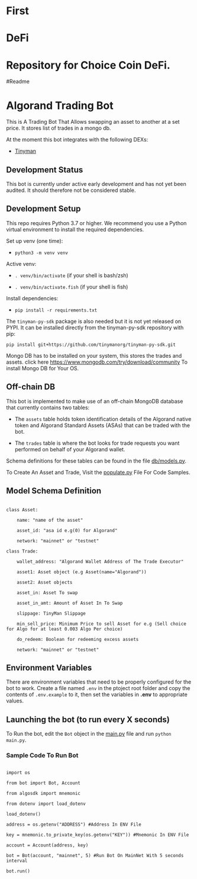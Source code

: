 # First

# DeFi
# Repository for Choice Coin DeFi.
#Readme

# Algorand Trading Bot

This is A Trading Bot That Allows swapping an asset to another at a set price. It stores list of trades in a mongo db.

At the moment this bot integrates with the following DEXs:

- [Tinyman](https://tinyman.org/)

## Development Status

This bot is currently under active early development and has not yet been audited. It should therefore not be considered stable.

## Development Setup

This repo requires Python 3.7 or higher. We recommend you use a Python virtual environment to install the required dependencies.

Set up venv (one time):

- `python3 -m venv venv`

Active venv:

- `. venv/bin/activate` (if your shell is bash/zsh)

- `. venv/bin/activate.fish` (if your shell is fish)

Install dependencies:

- `pip install -r requirements.txt`

The `tinyman-py-sdk` package is also needed but it is not yet released on PYPI. It can be installed directly from the tinyman-py-sdk repository with pip:

`pip install git+https://github.com/tinymanorg/tinyman-py-sdk.git`

Mongo DB has to be installed on your system, this stores the trades and assets. click here https://www.mongodb.com/try/download/community To install Mongo DB for Your OS.

## Off-chain DB

This bot is implemented to make use of an off-chain MongoDB database that currently contains two tables:

- The `assets` table holds token identification details of the Algorand native token and Algorand Standard Assets (ASAs) that can be traded with the bot.

- The `trades` table is where the bot looks for trade requests you want performed on behalf of your Algorand wallet.

Schema definitions for these tables can be found in the file [db/models.py](./db/models.py).

To Create An Asset and Trade, Visit the [populate.py](./populate.py) File For Code Samples.

## Model Schema Definition

```

class Asset:

    name: "name of the asset"

    asset_id: "asa id e.g(0) for Algorand"

    network: "mainnet" or "testnet"

class Trade:

    wallet_address: "Algorand Wallet Address of The Trade Executor"

    asset1: Asset object (e.g Asset(name="Algorand"))

    asset2: Asset objects

    asset_in: Asset To swap

    asset_in_amt: Amount of Asset In To Swap

    slippage: TinyMan Slippage

    min_sell_price: Minimum Price to sell Asset for e.g (Sell choice for Algo for at least 0.003 Algo Per choice)

    do_redeem: Boolean for redeeming excess assets

    network: "mainnet" or "testnet"

```

## Environment Variables

There are environment variables that need to be properly configured for the bot to work. Create a file named `.env` in the ptoject root folder and copy the contents of `.env.example` to it, then set the variables in **.env** to appropriate values.

## Launching the bot (to run every X seconds)

To Run the bot, edit the `Bot` object in the [main.py](./main.py) file and run `python main.py`.

### Sample Code To Run Bot

```

import os

from bot import Bot, Account

from algosdk import mnemonic

from dotenv import load_dotenv

load_dotenv()

address = os.getenv("ADDRESS") #Address In ENV File

key = mnemonic.to_private_key(os.getenv("KEY")) #Mnemonic In ENV File

account = Account(address, key)

bot = Bot(account, "mainnet", 5) #Run Bot On MainNet With 5 seconds interval

bot.run()

```

